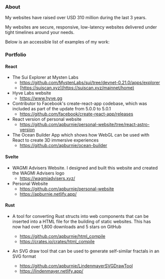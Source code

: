 ### About

My websites have raised over USD 310 million during the last 3 years. 

My websites are secure, responsive, low-latency websites delivered under tight timelines around your needs. 

Below is an accessible list of examples of my work: 

### Portfolio

#### React

* The Sui Explorer at Mysten Labs
    - https://github.com/MystenLabs/sui/tree/devnet-0.21.0/apps/explorer
    - [https://suiscan.xyz](https://suiscan.xyz/mainnet/home)
* Hyve Labs website
    - https://www.hyve.gg
* Contributor to Facebook's create-react-app codebase, which was included as part of the update from 5.0.0 to 5.0.1
    - https://github.com/facebook/create-react-app/releases
* React version of personal website
     - https://github.com/apburnie/personal-website/tree/react-astro-version
* The Ocean Builder App which shows how WebGL can be used with React to create 3D immersive experiences
     - https://github.com/apburnie/ocean-builder
 
#### Svelte
* WAGMI Advisers Website. I designed and built this website and created the WAGMI Advisers logo
    - https://wagmiadvisers.xyz/
* Personal Website
    - https://github.com/apburnie/personal-website
    - https://apburnie.netlify.app/

#### Rust

* A tool for converting Rust structs into web components that can be inserted into a HTML file for the building of static websites. This has now had over 1,800 downloads and 5 stars on GitHub
    - https://github.com/apburnie/html_compile
    - https://crates.io/crates/html_compile

* An SVG draw tool that can be used to generate self-similar fractals in an SVG format
    - https://github.com/apburnie/LindenmayerSVGDrawTool
    - https://lindenmayer.netlify.app/
